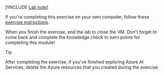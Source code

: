 [!INCLUDE [Lab note](../../../includes/wwl/lab-note.md)]

If you're completing this exercise on your own computer, follow these [exercise instructions](https://microsoftlearning.github.io/AI-102-AIEngineer/Instructions/05-analyze-text.html?azure-portal=true).

When you finish the exercise, end the lab to close the VM. Don't forget to come back and complete the knowledge check to earn points for completing this module!

> [!TIP]
> After completing the exercise, if you've finished exploring Azure AI Services, delete the Azure resources that you created during the exercise.
